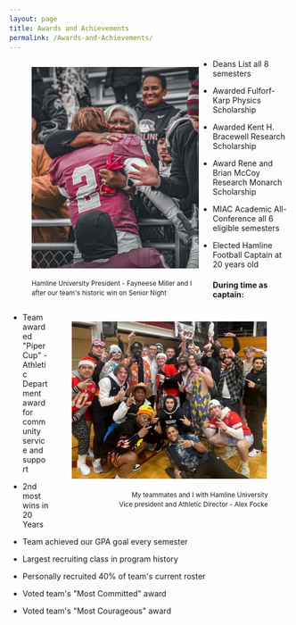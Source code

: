 ```yaml
---
layout: page
title: Awards and Achievements
permalink: /Awards-and-Achievements/
---
```


<figure style="float: left; margin-right: 25px">

<img src="/prez_miller.jpg" width="300"/>

<figcaption style="text-align: left">

<small>Hamline University President - Fayneese Miller and I <br />after our team's historic win on Senior Night</small>

</figcaption>

</figure>

  - Deans List all 8 semesters
  
  - Awarded Fulforf-Karp Physics Scholarship

  - Awarded Kent H. Bracewell Research Scholarship

  - Award Rene and Brian McCoy Research Monarch Scholarship


  - MIAC Academic All-Conference all 6 eligible semesters

  - Elected Hamline Football Captain at 20 years old

<figure style="float: right">

<img src="/mr_focke.jpg" width="350" style="padding:2px"/>

<figcaption style="text-align: right">

<small>My teammates and I with Hamline University <br />Vice president and Athletic Director - Alex Focke</small>

</figcaption>

</figure>

#### During time as captain:
-   Team awarded "Piper Cup" - Athletic Department award for community service and support

-   2nd most wins in 20 Years

-   Team achieved our GPA goal every semester

-   Largest recruiting class in program history

-   Personally recruited 40% of team's current roster

-   Voted team's "Most Committed" award

-   Voted team's "Most Courageous" award
